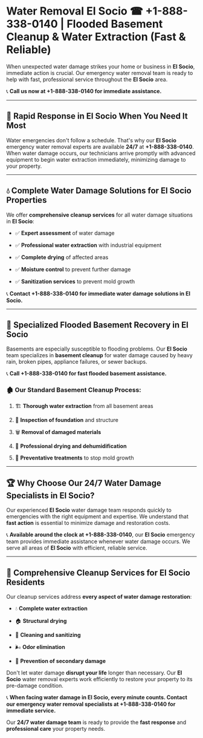 # Water Removal El Socio ☎ +1-888-338-0140 | Flooded Basement Cleanup & Water Extraction (Fast & Reliable)

When unexpected water damage strikes your home or business in **El Socio**, immediate action is crucial. Our emergency water removal team is ready to help with fast, professional service throughout the **El Socio** area. 

📞 **Call us now at +1-888-338-0140 for immediate assistance.**
---
## 🚀 Rapid Response in El Socio When You Need It Most
Water emergencies don't follow a schedule. That's why our **El Socio** emergency water removal experts are available **24/7** at **+1-888-338-0140**. When water damage occurs, our technicians arrive promptly with advanced equipment to begin water extraction immediately, minimizing damage to your property.
---
## 💧 Complete Water Damage Solutions for El Socio Properties
We offer **comprehensive cleanup services** for all water damage situations in **El Socio**:
- ✅ **Expert assessment** of water damage  
- ✅ **Professional water extraction** with industrial equipment  
- ✅ **Complete drying** of affected areas  
- ✅ **Moisture control** to prevent further damage  
- ✅ **Sanitization services** to prevent mold growth  
📞 **Contact +1-888-338-0140 for immediate water damage solutions in El Socio.**
---
## 🌊 Specialized Flooded Basement Recovery in El Socio
Basements are especially susceptible to flooding problems. Our **El Socio** team specializes in **basement cleanup** for water damage caused by heavy rain, broken pipes, appliance failures, or sewer backups. 
📞 **Call +1-888-338-0140 for fast flooded basement assistance.**
### 🏚️ Our Standard Basement Cleanup Process:
1. 🏗️ **Thorough water extraction** from all basement areas  
2. 🔎 **Inspection of foundation** and structure  
3. 🗑️ **Removal of damaged materials**  
4. 💨 **Professional drying and dehumidification**  
5. 🚫 **Preventative treatments** to stop mold growth  
---
## 🏆 Why Choose Our 24/7 Water Damage Specialists in El Socio?
Our experienced **El Socio** water damage team responds quickly to emergencies with the right equipment and expertise. We understand that **fast action** is essential to minimize damage and restoration costs.
📞 **Available around the clock at +1-888-338-0140**, our **El Socio** emergency team provides immediate assistance whenever water damage occurs. We serve all areas of **El Socio** with efficient, reliable service.
---
## 🧹 Comprehensive Cleanup Services for El Socio Residents
Our cleanup services address **every aspect of water damage restoration**:
- 💧 **Complete water extraction**  
- 🏠 **Structural drying**  
- 🧼 **Cleaning and sanitizing**  
- 🌬️ **Odor elimination**  
- 🚫 **Prevention of secondary damage**  
Don't let water damage **disrupt your life** longer than necessary. Our **El Socio** water removal experts work efficiently to restore your property to its pre-damage condition.
📞 **When facing water damage in El Socio, every minute counts. Contact our emergency water removal specialists at +1-888-338-0140 for immediate service.**
Our **24/7 water damage team** is ready to provide the **fast response** and **professional care** your property needs.
